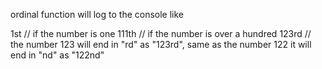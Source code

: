 ordinal function will log to the console like

1st // if the number is one
111th // if the number is over a hundred
123rd // the number 123 will end in "rd" as "123rd", same as the number 122 it will end in "nd" as "122nd"